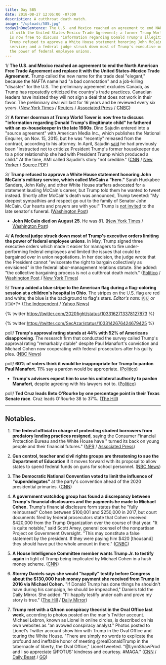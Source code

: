 ```yaml
---
title: Day 585
date: 2018-08-27 12:06:00 -07:00
description: A cutthroat death match.
image: "/uploads/585.jpg"
todayInOneSentence: The U.S. and Mexico reached an agreement to end NAFTA and replace
  it with the United States-Mexico Trade Agreement; a former Trump World Tower doorman
  is now free to discuss "information regarding Donald Trump's illegitimate child";
  Trump refused to approve a White House statement honoring John McCain's military
  service; and a federal judge struck down most of Trump's executive orders limiting
  the power of federal employee unions.
---
```


1/ **The U.S. and Mexico reached an agreement to end the North American Free Trade Agreement and replace it with the United States-Mexico Trade Agreement**. Trump called the new name for the trade deal "elegant," because the NAFTA name had "a bad connotation" and a job-killing "disaster" for the U.S. The preliminary agreement excludes Canada, as Trump has repeatedly criticized the country's trade practices. Canadian leaders have insisted they will not sign a deal that does not work in their favor. The preliminary deal will last for 16 years and be reviewed every six years. ([New York Times](https://www.nytimes.com/2018/08/27/us/politics/us-mexico-nafta-deal.html) / [Reuters](https://www.reuters.com/article/us-trade-nafta/exclusive-u-s-mexico-reach-nafta-deal-talks-with-canada-to-start-immediately-idUSKCN1LC1E7) / [Associated Press](https://apnews.com/9b99c299d7a04feabb3319078839ac17/US-and-Mexico-tentatively-set-to-replace-NAFTA-with-new-deal) / [CNBC](https://www.cnbc.com/2018/08/27/mexican-official-says-nafta-talks-with-us-have-concluded.html))

2/ **A former doorman at Trump World Tower is now free to discuss "information regarding Donald Trump's illegitimate child" he fathered with an ex-housekeeper in the late 1980s**. Dino Sajudin entered into a "source agreement" with American Media Inc., which publishes the National Enquirer, on Nov. 15, 2015, but he was "recently" released from the contract, according to his attorney. In April, Sajudin [said](https://money.cnn.com/2018/04/12/media/trump-national-enquirer-doorman/index.html) he had previously been "instructed not to criticize President Trump's former housekeeper due to a prior relationship she had with President Trump which produced a child." At the time, AMI called Sajudin's story "not credible." ([CNN](https://www.cnn.com/2018/08/24/politics/trump-tower-doorman-contract-ami/index.html) / [New Yorker](https://www.newyorker.com/news/news-desk/the-national-enquirer-a-donald-trump-rumor-and-another-secret-payment-to-buy-silence-dino-sajudin-david-pecker) / [Source PDF](http://cdn.cnn.com/cnn/2018/images/08/24/sajudin.ami.pdf))

3/ **Trump refused to approve a White House statement honoring John McCain's military service, which called McCain a "hero."** Sarah Huckabee Sanders, John Kelly, and other White House staffers advocated for a statement lauding McCain's career, but Trump told them he wanted to tweet instead. Shortly after McCain's death was announced, Trump tweeted: "My deepest sympathies and respect go out to the family of Senator John McCain. Our hearts and prayers are with you!" Trump is [not invited](https://www.axios.com/mccain-doesnt-want-trump-at-his-funeral-67f24b4a-4244-49b8-8713-acfaa3052611.html) to the late senator's funeral. ([Washington Post](https://www.washingtonpost.com/politics/trump-rejected-plans-for-a-white-house-statement-praising-mccain/2018/08/26/0d0478e4-a967-11e8-8f4b-aee063e14538_story.html?utm_term=.fcbaee81b9cf))

* **John McCain died on August 25**. He was 81. ([New York Times](https://www.nytimes.com/2018/08/25/obituaries/john-mccain-dead.html) / [Washington Post](https://www.washingtonpost.com/local/obituaries/john-mccain-maverick-of-the-senate-and-former-pow-dies-at-81/2018/08/25/d9219b7e-a7b8-11e8-97ce-cc9042272f07_story.html))

4/ **A federal judge struck down most of Trump's executive orders limiting the power of federal employee unions**. In May, Trump signed three executive orders which made it easier for managers to fire under-performing federal employees and limited the issues that could be bargained over in union negotiations. In her decision, the judge wrote that the President cannot "eviscerate the right to bargain collectively as envisioned" in the federal labor-management relations statute. She added: "the collective bargaining process is not a cutthroat death match." ([Politico](https://www.politico.com/story/2018/08/25/trump-federal-workforce-executive-orders-struck-down-796150) / [Washington Post](https://www.washingtonpost.com/politics/in-victory-for-unions-judge-overturns-key-parts-of-trump-executive-orders/2018/08/25/5458e2bc-a880-11e8-97ce-cc9042272f07_story.html) / [New York Times](https://www.nytimes.com/2018/08/25/business/trump-federal-workers-unions.html))

5/ **Trump added a blue stripe to the American flag during a flag-coloring session at a children's hospital in Ohio**. The stripes on the U.S. flag are red and white; the blue is the background to flag's stars. *Editor's note:* 🇷🇺 *or* 🇫🇷\*?\* ([The Independent](https://www.independent.co.uk/news/world/americas/us-politics/donald-trump-us-flag-wrong-colour-blue-stripe-a8508556.html) / [Yahoo News](https://www.yahoo.com/lifestyle/photo-donald-trump-coloring-american-flag-wrong-going-viral-183549669.html))

{% twitter https://twitter.com/2020fight/status/1033162713378127873 %}

{% twitter https://twitter.com/SecAzar/status/1033142676424679425 %}

poll/ **Trump's approval rating stands at 44% with 52% of Americans disapproving**. The research firm that conducted the survey called Trump's approval rating "remarkably stable" despite Paul Manafort's conviction and Michael Cohen now cooperating with federal prosecutors after his guilty plea. ([NBC News](https://www.nbcnews.com/politics/first-read/nbc-wsj-poll-trump-approval-remarkably-stable-after-stormy-week-n903626))

poll/ **60% of voters think it would be inappropriate for Trump to pardon Paul Manafort**. 11% say a pardon would be appropriate. ([Politico](https://www.politico.com/story/2018/08/24/poll-manafort-pardon-politico-morning-consult-795699))

* **Trump's advisers expect him to use his unilateral authority to pardon Manafort**, despite agreeing with his lawyers not to. ([Politico](https://www.politico.com/story/2018/08/24/trump-manafort-pardon-white-house-aides-795712))

poll/ **Ted Cruz leads Beto O’Rourke by one percentage point in their Texas Senate race**. Cruz leads O'Rourke 38 to 37%. ([The Hill](http://thehill.com/homenews/campaign/403786-poll-cruz-leads-orourke-by-one-point-in-texas-senate-race))

---

## Notables.

1. **The federal official in charge of protecting student borrowers from predatory lending practices resigned**, saying the Consumer Financial Protection Bureau and the White House have " turned its back on young people and their financial futures." ([NPR](https://www.npr.org/2018/08/27/642199524/student-loan-watchdog-quits-blames-trump-administration) / [Associated Press](https://apnews.com/5fa24ab9eafb456089fb9ff1a22ec694))

2. **Gun control, teacher and civil rights groups are threatening to sue the Department of Education** if it moves forward with its proposal to allow states to spend federal funds on guns for school personnel. ([NBC News](https://www.nbcnews.com/politics/politics-news/gun-control-teacher-groups-threaten-legal-action-against-devos-over-n903676))

3. **The Democratic National Convention voted to limit the influence of "superdelegates"** at the party's convention ahead of the 2020 presidential primaries. ([CNN](https://www.cnn.com/2018/08/25/politics/democrats-superdelegates-voting-changes/index.html))

4. **A government watchdog group has found a discrepancy between Trump's financial disclosures and the payments he made to Michael Cohen.** Trump's financial disclosure form states that he "fully reimbursed" Cohen between $100,001 and $250,000 in 2017, but court documents filed by federal prosecutors state that Cohen received $420,000 from the Trump Organization over the course of that year. "It is quite notable," said Scott Amey, general counsel of the nonpartisan Project on Government Oversight. "This may constitute a false statement by the president. If they were paying him $420 \[thousand\] they should have put the whole amount in there." ([CNBC](https://www.cnbc.com/2018/08/24/trump-paid-michael-cohen-more-than-what-he-stated-in-financial-disclosure.html))

5. **A House Intelligence Committee member wants Trump Jr. to testify again** in light of Trump being implicated by Michael Cohen in a hush money scheme. ([CNN](https://www.cnn.com/2018/08/27/politics/mike-quigley-axe-files/index.html))

6. **Stormy Daniels says she would "happily" testify before Congress about the $130,000 hush money payment she received from Trump in 2016 via Michael Cohen.** "If Donald Trump has done things he shouldn't have during his campaign, he should be impeached," Daniels told the Daily Mirror. She added: "I'll happily testify under oath and prove my story is true." ([The Hill](http://thehill.com/homenews/administration/403709-stormy-daniels-says-she-will-testify-before-congress) / [Daily Mirror](https://www.mirror.co.uk/news/us-news/stormy-daniels-vows-testify-donald-13139717))

7. **Trump met with a QAnon conspiracy theorist in the Oval Office last week**, according to photos posted on the man's Twitter account. Michael Lebron, known as Lionel in online circles, is described on his own websites as "an avowed conspiracy analyst." Photos posted to Lionel's Twitter account show him with Trump in the Oval Office and touring the White House. "There are simply no words to explicate the profound and ineffable honor of meeting @realDonaldTrump in the tabernacle of liberty, the Oval Office," Lionel tweeted. "@LynnShawProd and I so appreciate @POTUS' kindness and courtesy. #MAGA." ([CNN](https://www.cnn.com/2018/08/25/politics/donald-trump-qanon-white-house/index.html) / [Daily Beast](https://www.thedailybeast.com/trump-in-oval-office-meets-promoter-of-qanon-conspiracy-theory-that-says-democrats-run-pedophile-cult) / [GQ](https://www.gq.com/story/qanon-conspiracy-theorist-oval-office-trump))